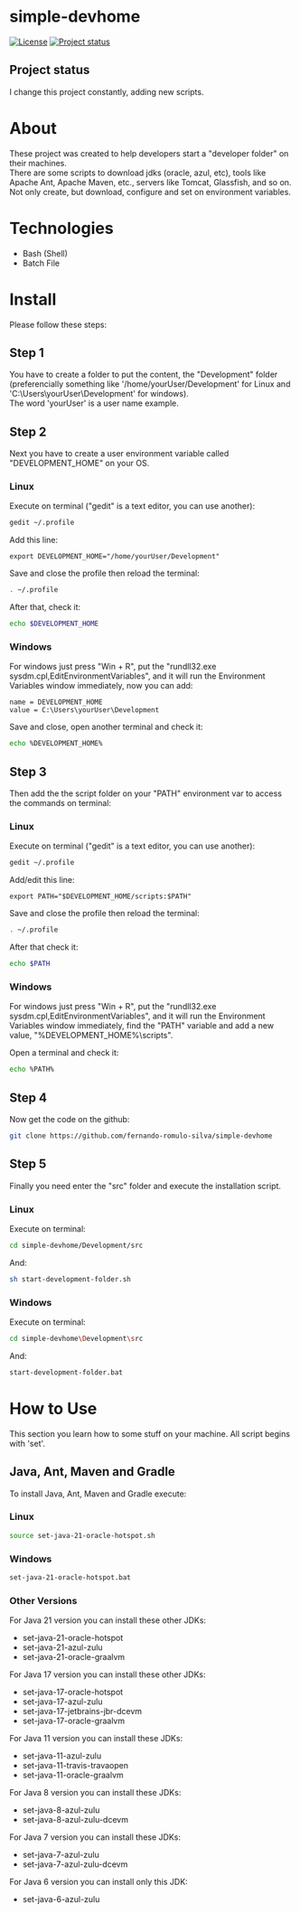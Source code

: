 # simple-devhome

[![License](https://img.shields.io/badge/License-Apache%202.0-blue.svg)](https://opensource.org/licenses/Apache-2.0)
[![Project status](https://img.shields.io/badge/Project%20status-Maintenance-orange.svg)](https://img.shields.io/badge/Project%20status-Maintenance-orange.svg)

## Project status

I change this project constantly, adding new scripts.

# About

These project was created to help developers start a "developer folder" on their machines. <br />
There are some scripts to download jdks (oracle, azul, etc), tools like Apache Ant, Apache Maven, etc., servers like Tomcat, Glassfish, and so on.
Not only create, but download, configure and set on environment variables.

# Technologies

- Bash (Shell)
- Batch File

# Install

Please follow these steps:

## Step 1

You have to create a folder to put the content, the "Development" folder (preferencially something like '/home/yourUser/Development' for Linux and 'C:\Users\yourUser\Development' for windows). <br />
The word 'yourUser' is a user name example. <br />

## Step 2

Next you have to create a user environment variable called "DEVELOPMENT_HOME" on your OS. <br />

### Linux

Execute on terminal ("gedit" is a text editor, you can use another):

```bash
gedit ~/.profile
```

Add this line:

```
export DEVELOPMENT_HOME="/home/yourUser/Development"
```

Save and close the profile then reload the terminal:

```bash
. ~/.profile
```

After that, check it:

```bash
echo $DEVELOPMENT_HOME
```

### Windows

For windows just press "Win + R", put the "rundll32.exe sysdm.cpl,EditEnvironmentVariables", and it will run the Environment Variables window immediately, now you can add:

```
name = DEVELOPMENT_HOME
value = C:\Users\yourUser\Development
```

Save and close, open another terminal and check it:

```bash
echo %DEVELOPMENT_HOME%
```

## Step 3

Then add the the script folder on your "PATH" environment var to access the commands on terminal:

### Linux

Execute on terminal ("gedit" is a text editor, you can use another):

```bash
gedit ~/.profile
```

Add/edit this line:

```
export PATH="$DEVELOPMENT_HOME/scripts:$PATH"
```

Save and close the profile then reload the terminal:

```bash
. ~/.profile
```

After that check it:

```bash
echo $PATH
```
 
### Windows

For windows just press "Win + R", put the "rundll32.exe sysdm.cpl,EditEnvironmentVariables", and it will run the Environment Variables window immediately, find the "PATH" variable and add a new value, "%DEVELOPMENT_HOME%\scripts".

Open a terminal and check it:

```bash
echo %PATH%
```

## Step 4

Now get the code on the github: 

```bash
git clone https://github.com/fernando-romulo-silva/simple-devhome
```

## Step 5

Finally you need enter the "src" folder and execute the installation script.

### Linux

Execute on terminal:

```bash
cd simple-devhome/Development/src
```

And: 

```bash
sh start-development-folder.sh
```

### Windows

Execute on terminal:

```bash
cd simple-devhome\Development\src
```

And: 

```bash
start-development-folder.bat
```


# How to Use

This section you learn how to some stuff on your machine.
All script begins with 'set'.

## Java, Ant, Maven and Gradle

To install Java, Ant, Maven and Gradle execute:

### Linux

```bash
source set-java-21-oracle-hotspot.sh
```

### Windows

```bash
set-java-21-oracle-hotspot.bat
```

### Other Versions

For Java 21 version you can install these other JDKs:

- set-java-21-oracle-hotspot
- set-java-21-azul-zulu
- set-java-21-oracle-graalvm

For Java 17 version you can install these other JDKs:

- set-java-17-oracle-hotspot
- set-java-17-azul-zulu
- set-java-17-jetbrains-jbr-dcevm
- set-java-17-oracle-graalvm
 
For Java 11 version you can install these JDKs:

- set-java-11-azul-zulu
- set-java-11-travis-travaopen
- set-java-11-oracle-graalvm

For Java 8 version you can install these JDKs:

- set-java-8-azul-zulu
- set-java-8-azul-zulu-dcevm

For Java 7 version you can install these JDKs:

- set-java-7-azul-zulu
- set-java-7-azul-zulu-dcevm

For Java 6 version you can install only this JDK:

- set-java-6-azul-zulu

